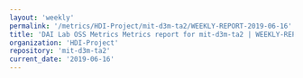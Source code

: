 ```yaml
---
layout: 'weekly'
permalink: '/metrics/HDI-Project/mit-d3m-ta2/WEEKLY-REPORT-2019-06-16'
title: 'DAI Lab OSS Metrics Metrics report for mit-d3m-ta2 | WEEKLY-REPORT-2019-06-16'
organization: 'HDI-Project'
repository: 'mit-d3m-ta2'
current_date: '2019-06-16'
---
```

